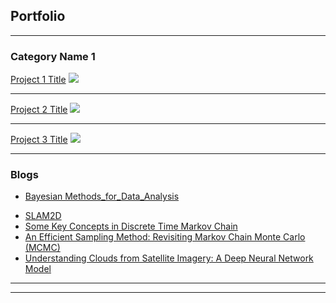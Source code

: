 ## Portfolio

---

### Category Name 1 

[Project 1 Title](/sample_page)
<img src="images/dummy_thumbnail.jpg?raw=true"/>

---
[Project 2 Title](/pdf/sample_presentation.pdf)
<img src="images/dummy_thumbnail.jpg?raw=true"/>

---
[Project 3 Title](http://example.com/)
<img src="images/dummy_thumbnail.jpg?raw=true"/>

---

### Blogs

- [Bayesian Methods_for_Data_Analysis](/posts/Bayesian_methods_for_data_ana)
<!---
[//]: #(- [Project 2 Title](http://example.com/))
--->
- [SLAM2D](https://lkforward.github.io/SLAM2D)
- [Some Key Concepts in Discrete Time Markov Chain](/posts/MCMC/part1_Markov_chain_theory.html)
- [An Efficient Sampling Method: Revisiting Markov Chain Monte Carlo (MCMC)](/posts/MCMC/part2_MCMC_algo.html)
- [Understanding Clouds from Satellite Imagery: A Deep Neural Network Model](/posts/cloud_prj/12292019_Understand_cloud.html)

---




---
<!-- Remove above link if you don't want to attibute -->
